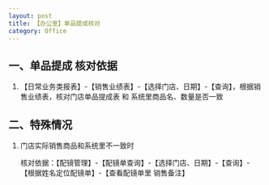 ```yaml
---
layout: post
title: 【办公室】单品提成核对
category: Office
---
```


## 一、单品提成 核对依据

1. 【日常业务类报表】-【销售业绩表】-【选择门店、日期】-【查询】，根据销售业绩表，核对门店单品提成表 和 系统里商品名、数量是否一致



## 二、特殊情况

1. 门店实际销售商品和系统里不一致时

   核对依据：【配镜管理】-【配镜单查询】-【选择门店、日期】-【查询】-【根据姓名定位配镜单】-【查看配镜单里 销售备注】



